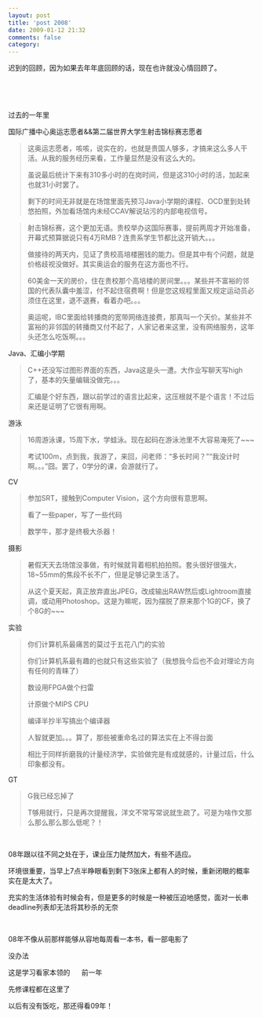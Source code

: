 ```yaml
---
layout: post
title: 'post 2008'
date: 2009-01-12 21:32
comments: false
category: 
---
```

    

迟到的回顾，因为如果去年年底回顾的话，现在也许就没心情回顾了。 

  

  

过去的一年里 

国际广播中心奥运志愿者&&第二届世界大学生射击锦标赛志愿者 

> 这奥运志愿者，咳咳，说实在的，也就是贵国人够多，才搞来这么多人干活。从我的服务经历来看，工作量显然是没有这么大的。 
> 
> 虽说最后统计下来有310多小时的在岗时间，但是这310小时的活，加起来也就31小时罢了。 
> 
> 剩下的时间无非就是在场馆里面先预习Java小学期的课程、OCD里到处转悠拍照，外加看场馆内未经CCAV解说玷污的内部电视信号。

> 射击锦标赛，这个更加无语。贵校举办这国际赛事，提前两周才开始准备，开幕式预算据说只有4万RMB？连贵系学生节都比这开销大。。。 
> 
> 做接待的两天内，见证了贵校高培楼圈钱的能力。但是其中有个问题，就是价格歧视没做好。其实奥运会的服务在这方面也不行。 
> 
> 60美金一天的房价，住在贵校那个高培楼的房间里。。。某些并不富裕的邻国的代表队囊中羞涩，付不起住宿费啊！但是您这规程里面又规定运动员必须住在这里，退不退赛，看着办吧。。。 
> 
> 奥运呢，IBC里面给转播商的宽带网络连接费，那真叫一个天价。某些并不富裕的非邻国的转播商又付不起了，人家记者来这里，没有网络服务，这年头还怎么吃饭啊。。。

Java、汇编小学期 

> C++还没写过图形界面的东西，Java这是头一遭。大作业写聊天写high了，基本的矢量编辑没做完。。。 
> 
> 汇编是个好东西，跟以前学过的语言比起来，这压根就不是个语言！不过后来还是证明了它很有用啊。

游泳 

> 16周游泳课，15周下水，学蛙泳。现在起码在游泳池里不大容易淹死了~~~ 
> 
> 考试100m，点到我，我游了，来回，问老师：“多长时间？”“我没计时啊。。。”囧。罢了，0学分的课，会游就行了。

CV 

> 参加SRT，接触到Computer Vision，这个方向很有意思啊。 
> 
> 看了一些paper，写了一些代码 
> 
> 数学牛，那才是终极大杀器！

摄影 

> 暑假天天去场馆没事做，有时候就背着相机拍拍照。套头很好很强大，18~55mm的焦段不长不广，但是足够记录生活了。 
> 
> 从这个夏天起，真正放弃直出JPEG，改成输出RAW然后或Lightroom直接调，或动用Photoshop。这是为嘛呢，因为摆脱了原来那个1G的CF，换了个8G的~~~

实验 

> 你们计算机系最痛苦的莫过于五花八门的实验 
> 
> 你们计算机系最有趣的也就只有这些实验了（我想我今后也不会对理论方向有任何的青睐了） 
> 
> 数设用FPGA做个扫雷 
> 
> 计原做个MIPS CPU 
> 
> 编译半抄半写搞出个编译器 
> 
> 人智就更加。。。算了，那些被重命名过的算法实在上不得台面 
> 
> 相比于同样折磨我的计量经济学，实验做完是有成就感的，计量过后，什么印象都没有。

GT 

> G我已经忘掉了 
> 
> T够用就行，只是再次提醒我，洋文不常写常说就生疏了。可是为啥作文那么那么那么那么低呢？！

  

08年跟以往不同之处在于，课业压力陡然加大，有些不适应。 

环境很重要，当早上7点半睁眼看到剩下3张床上都有人的时候，重新闭眼的概率实在是太大了。 

充实的生活体验有时候会有，但是更多的时候是一种被压迫地感觉，面对一长串deadline列表却无法将其秒杀的无奈 

  

08年不像从前那样能够从容地每周看一本书，看一部电影了 

没办法 

这是学习看家本领的      前一年 

先修课程都在这里了 

以后有没有饭吃，那还得看09年！  
